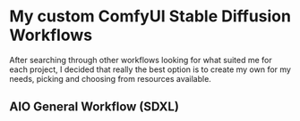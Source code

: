 # My custom ComfyUI Stable Diffusion Workflows

After searching through other workflows looking for what suited me for each project, I decided that really the best option is to create my own for my needs, picking and choosing from resources available.


## AIO General Workflow (SDXL)
